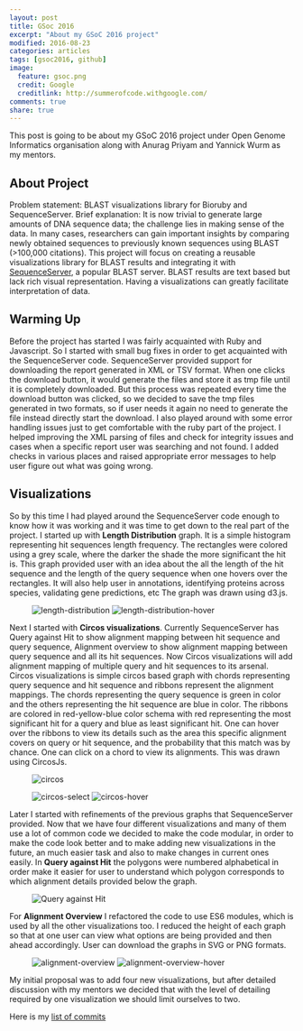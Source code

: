 ```yaml
---
layout: post
title: GSoc 2016
excerpt: "About my GSoC 2016 project"
modified: 2016-08-23
categories: articles
tags: [gsoc2016, github]
image:
  feature: gsoc.png
  credit: Google
  creditlink: http://summerofcode.withgoogle.com/
comments: true
share: true
---
```


This post is going to be about my GSoC 2016 project under Open Genome Informatics
organisation along with Anurag Priyam and Yannick Wurm as my mentors.

## About Project
Problem statement: BLAST visualizations library for Bioruby and SequenceServer.
Brief explanation: It is now trivial to generate large amounts of DNA sequence data; the challenge lies in making sense of the data. In many cases, researchers can gain important insights by comparing newly obtained sequences to previously known sequences using BLAST (>100,000 citations). This project will focus on creating a reusable visualizations library for BLAST results and integrating it with [SequenceServer](http://sequenceserver.com), a popular BLAST server.
BLAST results are text based but lack rich visual representation. Having a visualizations can greatly facilitate interpretation of data.

## Warming Up
Before the project has started I was fairly acquainted with Ruby and Javascript. So I started with small bug fixes in order to get acquainted with the SequenceServer code. SequenceServer provided support for downloading the report generated in XML or TSV format. When one clicks the download button, it would generate the files and store it as tmp file until it is completely downloaded. But this process was repeated every time the download button was clicked, so we decided to save the tmp files generated in two formats, so if user needs it again no need to generate the file instead directly start the download. I also played around with some error handling issues just to get comfortable with the ruby part of the project. I helped improving the XML parsing of files and check for integrity issues and cases when a specific report user was searching and not found. I added checks in various places and raised appropriate error messages to help user figure out what was going wrong.

## Visualizations
So by this time I had played around the SequenceServer code enough to know how it was working and it was time to get down to the real part of the project. I started up with **Length Distribution** graph. It is  a simple histogram representing hit sequences length frequency. The rectangles were colored using a grey scale, where the darker the shade the more significant the hit is. This graph provided user with an idea about the all the length of the hit sequence and the length of the query sequence when one hovers over the rectangles. It will also help user in annotations, identifying proteins across species, validating gene predictions, etc The graph was drawn using d3.js.

<figure>
    <img src='/blog/images/length-final.png' alt='length-distribution' />
    <img src='/blog/images/length-hover.png' alt='length-distribution-hover' />
</figure>

Next I started with **Circos visualizations**. Currently SequenceServer has Query against Hit to show alignment mapping between hit sequence and query sequence, Alignment overview to show alignment mapping between query sequence and all its hit sequences. Now Circos visualizations will add alignment mapping of multiple query and hit sequences to its arsenal.  Circos visualizations is simple circos based graph with chords representing query sequence and hit sequence and ribbons represent the alignment mappings. The chords representing the query sequence is green in color and the others representing the hit sequence are blue in color. The ribbons are colored in red-yellow-blue color schema with red representing the most significant hit for a query and blue as least significant hit. One can hover over the ribbons to view its details such as the area this specific alignment covers on query or hit sequence, and the probability that this match was by chance. One can click on a  chord to view its alignments. This was drawn using CircosJs.

<figure>
    <img src='/blog/images/circos-final.png' alt='circos' />
</figure>
<figure class="half">
    <img src='/blog/images/circos-select.png' alt='circos-select' />
    <img src='/blog/images/circos-hover.png' alt='circos-hover' />
</figure>

Later I started with refinements of the previous graphs that SequenceServer provided. Now that we have four different visualizations and many of them use a lot of common code we decided to make the code modular, in order to make the code look better and to make adding new visualizations in the future, an much easier task  and also to make changes in current ones easily. In **Query against Hit** the polygons were numbered alphabetical in order make it easier for user to understand which polygon corresponds to which alignment details provided below the graph.

<figure>
    <img src='/blog/images/kablammo-final.png' alt='Query against Hit' />
</figure>

For **Alignment Overview** I refactored the code to use ES6 modules, which is used by all the other visualizations too. I reduced the height of each graph so that at one user can view what options are being provided and then ahead accordingly. User can download the graphs in SVG or PNG formats.

<figure>
    <img src='/blog/images/alignment-final.png' alt='alignment-overview' />
    <img src='/blog/images/alignment-hover.png' alt='alignment-overview-hover' />
</figure>

My initial proposal was to add four new visualizations, but after detailed discussion with my mentors we decided that with the level of detailing required by one visualization we should limit ourselves to two.

Here is my [list of commits](https://github.com/wurmlab/sequenceserver/commits/master?author=aniarya82)
